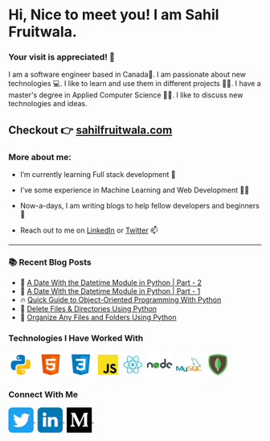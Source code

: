 # Hi, Nice to meet you! I am Sahil Fruitwala.

<!-- Personal Details -->
<h3>Your visit is appreciated! 🙌</h3>
<p>I am a software engineer based in Canada🍁. I am passionate about new technologies 💻. I like to learn and use them in different projects 🧑‍💻. I have a master's degree in Applied Computer Science 👨‍🎓. I like to discuss new technologies and ideas.</p>

## Checkout 👉 [sahilfruitwala.com](https://sahilfruitwala.com)

<!-- More About Me -->
<h3> More about me:</h3>
<ul>
 <li><p>I’m currently learning Full stack development 🌱</p></li>
 <li><p>I’ve some experience in Machine Learning and Web Development 👨‍🔬</p></li>
 <li><p>Now-a-days, I am writing blogs to help fellow developers and beginners 📝</p></li>
 <li><p>Reach out to me on <a href="https://www.linkedin.com/in/sahilfruitwala/" target="blank">LinkedIn</a> or <a href="https://twitter.com/Sahil_Fruitwala" target="blank">Twitter</a> 📫</p></li>
</ul>

---

<!-- * Note API
**Fron-end:** EJS (Optional)  
**Back-end:** ExpressJS (NodeJS)  
**Database:** MongoDB   
[Repository](https://github.com/SahilFruitwala/mini-projects.git) -->


### :books: Recent Blog Posts
<!-- BLOGPOSTS:START -->
 - 💯 [A Date With the Datetime Module in Python | Part - 2](https://www.sahilfruitwala.com/date-and-time-with-python-datetime)
 - 💫 [A Date With the Datetime Module in Python | Part - 1](https://www.sahilfruitwala.com/get-current-date-in-python)
 - 🔥 [Quick Guide to Object-Oriented Programming With Python](https://www.sahilfruitwala.com/python-object-oriented-programming)
 - 🌮 [Delete Files &amp; Directories Using Python](https://www.sahilfruitwala.com/delete-files-directories-using-python)
 - 💫 [Organize Any Files and Folders Using Python](https://www.sahilfruitwala.com/organize-files-and-folders-using-python)<!-- BLOGPOSTS:END -->


<!-- WHat I am learning? -->
### Technologies I Have Worked With  
<p align="left">
<img align="center" src="./assets/Python.png" alt="Python" height="50" width="50" />&nbsp;
<img align="center" src="./assets/HTML.png" alt="HTML" height="52" width="52" />&nbsp;
<img align="center" src="./assets/CSS.png" alt="CSS" height="52" width="52" />&nbsp;
<img align="center" src="./assets/JavaScript.png" alt="JS" height="40" width="40" />&nbsp;
<img align="center" src="./assets/React.png" alt="ReactJS" height="40" width="43" />&nbsp;
<img align="center" src="./assets/Node.png" alt="NodeJS" height="50" width="50" />&nbsp;
<img align="center" src="./assets/MySQL.png" alt="MySQL" height="50" width="50" />&nbsp;
<img align="center" src="./assets/MongoDB.png" alt="MongoDB" height="50" width="50" />&nbsp;
</p>

<!-- WHat I am learning? -->
<!-- ### What am I learning?  
<p align="left">  
<img align="center" src="./assets/Angular.png" alt="Angular" height="43" width="40"/>&nbsp;
<img align="center" src="./assets/TypeScript.png" alt="TS" height="50" width="50" />&nbsp;
</p> -->


### Connect With Me  
<p align="left">

<a href="https://bit.ly/3OghAwZ" target="blank"><img align="center" src="./assets/twitter.svg" alt="Twitter" height="50" width="50" />&nbsp;</a>
<a href="https://bit.ly/3JPF6O2" target="blank"><img align="center" src="./assets/linkedin.svg" alt="LinkedIn" height="50" width="50" />&nbsp;</a>
 <a href="https://bit.ly/3uQUjtK" target="blank"><img align="center" src="./assets/medium.svg" alt="Medium" height="50" width="50" />&nbsp;</a>
<!-- a href="https://www.instagram.com/sahil_fruitwala/" target="blank"><img align="center" src="./assets/instagram.svg" alt="Instagram" height="50" width="50" /></a> -->
<!-- <a href="https://www.buymeacoffee.com/sahilfruitwala" target="_blank"><img src="https://cdn.buymeacoffee.com/buttons/default-orange.png" alt="Buy Me A Coffee" height="50" width="174" align="center"></a> -->

<!-- <a href="https://hashnode.com/@SahilFruitwala" target="blank"><img align="center" src="./assets/hashnode.svg" alt="Hashnode" height="50" width="50" /></a> -->
</p> 
